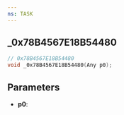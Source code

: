 ```yaml
---
ns: TASK
---
```

## _0x78B4567E18B54480

```c
// 0x78B4567E18B54480
void _0x78B4567E18B54480(Any p0);
```

## Parameters
* **p0**:

